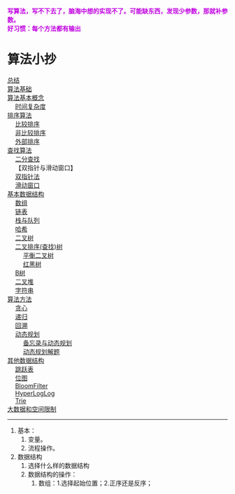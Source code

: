 

**<font color = "clime">写算法，写不下去了，脑海中想的实现不了。可能缺东西，发现少参数，那就补参数。</font>**   
**<font color = "clime">好习惯：每个方法都有输出</font>**

# 算法小抄  
[总结](/docs/function/summary.md)  
[算法基础](/docs/function/basics.md)  
[算法基本概念](/docs/function/notion.md)  
&emsp; [时间复杂度](/docs/function/TimeComplexity.md)  
[排序算法](/docs/function/sort.md)  
&emsp; [比较排序](/docs/function/sort/compare.md)  
&emsp; [非比较排序](/docs/function/sort/noCompare.md)  
&emsp; [外部排序](/docs/function/sort/externalSort.md)  
[查找算法](/docs/function/search.md)  
&emsp; [二分查找](/docs/function/BinarySearch.md)  
&emsp; 【双指针与滑动窗口】  
&emsp; [双指针法](/docs/function/DoublePointer.md)  
&emsp; [滑动窗口](/docs/function/SlidingWindow.md)  
[基本数据结构](/docs/function/structure/structure.md)  
&emsp; [数组](/docs/function/structure/array.md)  
&emsp; [链表](/docs/function/structure/Linked.md)  
&emsp; [栈与队列](/docs/function/structure/stack.md)  
&emsp; [哈希](/docs/function/structure/hash.md)   
&emsp; [二叉树](/docs/function/structure/tree.md)  
&emsp; [二叉排序(查找)树](/docs/function/structure/binarySort.md)  
&emsp; &emsp; [平衡二叉树](/docs/function/structure/AVL.md)  
&emsp; &emsp; [红黑树](/docs/function/structure/redBlack.md)  
&emsp; [B树](/docs/function/structure/BTree.md)  
&emsp; [二叉堆](/docs/function/structure/binaryReactor.md)  
&emsp; [字符串](/docs/function/structure/String.md)  
[算法方法](/docs/function/algorithmicIdea.md)  
&emsp; [贪心](/docs/function/Greedy.md)  
&emsp; [递归](/docs/function/recursion.md)  
&emsp; [回溯](/docs/function/recall.md)  
&emsp; [动态规划](/docs/function/dynamic.md)  
&emsp; &emsp; [备忘录与动态规划](/docs/function/MemorandumAndDynamic.md)  
&emsp; &emsp; [动态规划解题](/docs/function/DynamicSolve.md)  
[其他数据结构](/docs/function/otherStructure.md)  
&emsp; [跳跃表](/docs/function/SkipList.md)  
&emsp; [位图](/docs/function/BitMap.md)  
&emsp; [BloomFilter](/docs/function/BloomFilter.md)  
&emsp; [HyperLogLog](/docs/function/HyperLogLog.md)  
&emsp; [Trie](/docs/function/Trie.md)  
[大数据和空间限制](/docs/function/bigdata.md)  


----------------

1. 基本：
    1. 变量。
    2. 流程操作。
2. 数据结构
    1. 选择什么样的数据结构
    2. 数据结构的操作：
        1. 数组：1.选择起始位置；2.正序还是反序；
